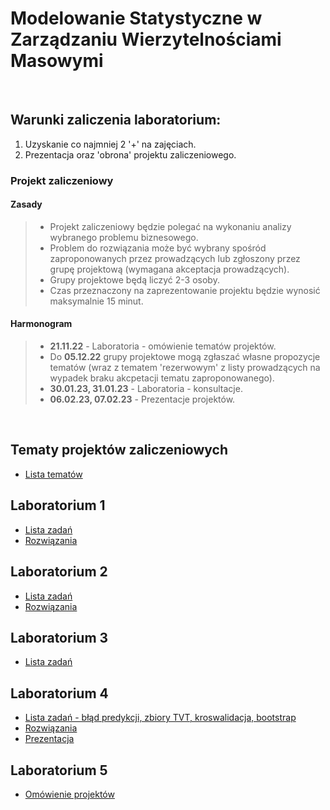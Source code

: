 # Modelowanie Statystyczne w Zarządzaniu Wierzytelnościami Masowymi

<br>

## Warunki zaliczenia laboratorium:

1) Uzyskanie co najmniej 2 '+' na zajęciach.
2) Prezentacja oraz 'obrona' projektu zaliczeniowego.

### Projekt zaliczeniowy

#### Zasady
>- Projekt zaliczeniowy będzie polegać na wykonaniu analizy wybranego problemu biznesowego.
>- Problem do rozwiązania może być wybrany spośród zaproponowanych przez prowadzących lub zgłoszony przez grupę projektową (wymagana akceptacja prowadzących).
>- Grupy projektowe będą liczyć 2-3 osoby.
>- Czas przeznaczony na zaprezentowanie projektu będzie wynosić maksymalnie 15 minut.

#### Harmonogram

>- **21.11.22** - Laboratoria - omówienie tematów projektów.
>- Do **05.12.22** grupy projektowe mogą zgłaszać własne propozycje tematów (wraz z tematem 'rezerwowym' z listy prowadzących na wypadek braku akcpetacji tematu zaproponowanego).
>- **30.01.23, 31.01.23** - Laboratoria - konsultacje.
>- **06.02.23, 07.02.23** - Prezentacje projektów.

<br>

## Tematy projektów zaliczeniowych

- [Lista tematów](ListaZadan/tematyProjektów.md)

## Laboratorium 1

- [Lista zadań](ListaZadan/Lab1_Zadania.qmd)
- [Rozwiązania](ListaZadan/Lab1_Rozwiazania/Lab1_Rozwiazania.qmd)


## Laboratorium 2

- [Lista zadań](ListaZadan/Lab2_Zadania.qmd)
- [Rozwiązania](ListaZadan/Lab2_Rozwiazania/Lab2_Rozwiazania.qmd)

## Laboratorium 3

- [Lista zadań](ListaZadan/Lab3_Zadania.qmd)

## Laboratorium 4

- [Lista zadań - błąd predykcji, zbiory TVT, kroswalidacja, bootstrap](ListaZadan/04_ListaBłądPredykcji.md)
- [Rozwiązania](ListaZadan/Lab4_rozwiazania.r)
- [Prezentacja](ListaZadan/Laboratorium4.pdf)

## Laboratorium 5

- [Omówienie projektów](ListaZadan/projekty_tablica.pdf)
